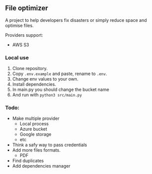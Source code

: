 ## File optimizer 

A project to help developers fix disasters or simply reduce space and optimise files.

Providers support: 
* AWS S3

### Local use

1. Clone repository.
2. Copy `.env.example` and paste, rename to `.env`.
3. Change env values to your own.
4. Install dependencies.
5. In main.py you should change the bucket name
6. And run with `python3 src/main.py`


### Todo:

* Make multiple provider
  * Local process
  * Azure bucket
  * Google storage
  *  etc
*  Think a safy way to pass credentials
* Add more files formats.
  * PDF
* Find duplicates
* Add dependencies manager